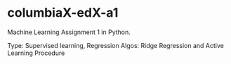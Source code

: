 # columbiaX-edX-a1
Machine Learning Assignment 1 in Python.

Type: Supervised learning, Regression
Algos: Ridge Regression and Active Learning Procedure
